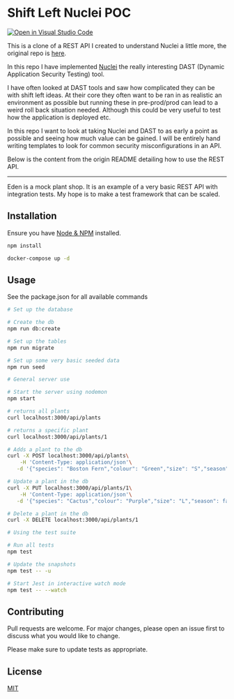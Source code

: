 # Shift Left Nuclei POC

[![Open in Visual Studio Code](https://img.shields.io/static/v1?logo=visualstudiocode&label=&message=Open%20in%20Visual%20Studio%20Code&labelColor=2c2c32&color=007acc&logoColor=007acc)](https://open.vscode.dev/jpb06/jest-badges-action)

This is a clone of a REST API I created to understand Nuclei a little more, the original repo is [here](https://github.com/RemakingEden/Eden-in-Express-Postgres-Sequelize-Jest-Supertest). 

In this repo I have implemented [Nuclei](https://github.com/projectdiscovery/nuclei) the really interesting DAST (Dynamic Application Security Testing) tool.

I have often looked at DAST tools and saw how complicated they can be with shift left ideas. At their core they often want to be ran in as realistic an environment as possible but running these in pre-prod/prod can lead to a weird roll back situation needed. Although this could be very useful to test how the application is deployed etc.

In this repo I want to look at taking Nuclei and DAST to as early a point as possible and seeing how much value can be gained. I will be entirely hand writing templates to look for common security misconfigurations in an API.

Below is the content from the origin README detailing how to use the REST API.

---

Eden is a mock plant shop. It is an example of a very basic REST API with integration tests. My hope is to make a test framework that can be scaled.

## Installation

Ensure you have [Node & NPM](https://docs.npmjs.com/downloading-and-installing-node-js-and-npm) installed.

```bash
npm install
```

```bash
docker-compose up -d
```

## Usage
See the package.json for all available commands

```bash
# Set up the database

# Create the db
npm run db:create

# Set up the tables
npm run migrate

# Set up some very basic seeded data 
npm run seed
```

```bash
# General server use

# Start the server using nodemon
npm start 

# returns all plants
curl localhost:3000/api/plants

# returns a specific plant
curl localhost:3000/api/plants/1

# Adds a plant to the db
curl -X POST localhost:3000/api/plants\
    -H 'Content-Type: application/json'\
   -d '{"species": "Boston Fern","colour": "Green","size": "S","season": true}'

# Update a plant in the db
curl -X PUT localhost:3000/api/plants/1\
    -H 'Content-Type: application/json'\
   -d '{"species": "Cactus","colour": "Purple","size": "L","season": false}'

# Delete a plant in the db
curl -X DELETE localhost:3000/api/plants/1
```
```bash
# Using the test suite

# Run all tests
npm test

# Update the snapshots
npm test -- -u

# Start Jest in interactive watch mode
npm test -- --watch
```

## Contributing
Pull requests are welcome. For major changes, please open an issue first to discuss what you would like to change.

Please make sure to update tests as appropriate.

## License
[MIT](https://choosealicense.com/licenses/mit/)
